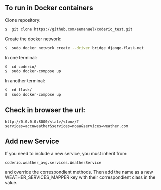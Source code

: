 ## To run in Docker containers

Clone repository:
 
```sh
$  git clone https://github.com/eemanuel/coderio_test.git
```

Create the docker network:

```sh
$  sudo docker network create --driver bridge django-flask-net
```

In one terminal:

```sh
$  cd coderio/
$  sudo docker-compose up
```

In another terminal:

```sh
$  cd flask/
$  sudo docker-compose up
```

## Check in browser the url:

```
http://0.0.0.0:8000/<lat>/<lon>/?services=accuweather&services=noaa&services=weather.com
```

## Add new Service

If you need to include a new service, you must inherit from: 
```
coderio.weather_avg.services.WeatherService
```
and override the correspondient methods.
Then add the name as a new WEATHER_SERVICES_MAPPER key
with their correspondient class in the value.
